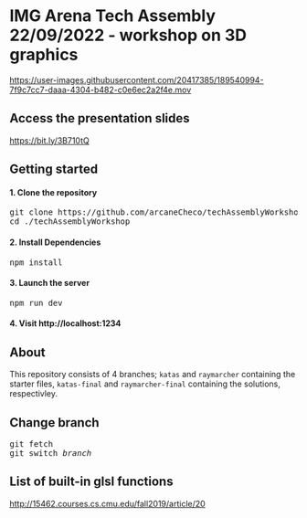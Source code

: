 # IMG Arena Tech Assembly 22/09/2022 - workshop on 3D graphics
https://user-images.githubusercontent.com/20417385/189540994-7f9c7cc7-daaa-4304-b482-c0e6ec2a2f4e.mov

## Access the presentation slides
https://bit.ly/3B710tQ

## Getting started
#### 1. Clone the repository
<pre>
git clone https://github.com/arcaneCheco/techAssemblyWorkshop.git ./techAssemblyWorkshop
cd ./techAssemblyWorkshop
</pre>
#### 2. Install Dependencies
<pre>
npm install
</pre>
#### 3. Launch the server
<pre>
npm run dev
</pre>
#### 4. Visit http://localhost:1234

## About
This repository consists of 4 branches; `katas` and `raymarcher` containing the starter files, `katas-final` and `raymarcher-final` containing the solutions, respectivley.

## Change branch
<pre>
git fetch
git switch <i>branch</i>
</pre>

## List of built-in glsl functions
http://15462.courses.cs.cmu.edu/fall2019/article/20
